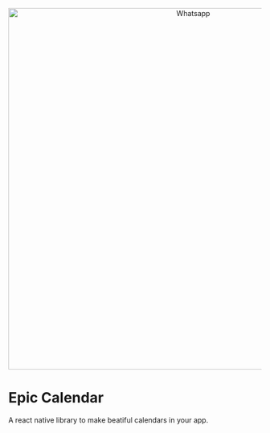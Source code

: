 <p align="center">
  <img src="https://imgur.com/7uTgk4l.png" width="720" title="Whatsapp">
</p>

# Epic Calendar

A react native library to make beatiful calendars in your app.

